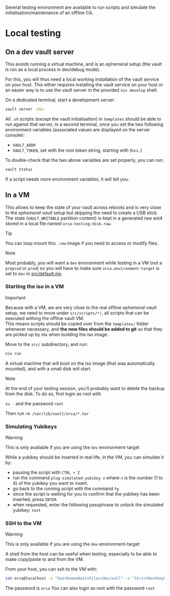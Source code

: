 Several testing environment are available to run scripts and simulate the initialisation/maintenance of an offline CA.

# Local testing

## On a dev vault server

This avoids running a virtual machine, and is an ephemeral setup (the vault is run as a local process in dev/debug mode).

For this, you will thus need a local working installation of the vault service on your host. This either requires installing the vault service on your host or an easier way is to use the vault server in the provided `nix develop` shell.

On a dedicated terminal, start a development server:
```bash
vault server -dev
```

All `.sh` scripts (except the vault initialisation) in `templates` should be able to run against that server, in a second terminal, once you set the two following environment variables (associated values are displayed on the server console):
* `VAULT_ADDR`
* `VAULT_TOKEN`, set with the root token string, starting with (`hvs.`)

To double-check that the two above variables are set properly, you can run:
```bash
vault status
```

If a script needs more environment variables, it will tell you.

## In a VM

This allows to keep the state of your vault across reboots and is very close to the *ephemeral vault* setup but skipping the need to create a USB stick. The state (`VAULT_WRITABLE` partition content) is kept in a generated raw ext4 stored in a local file named `orca-testing-disk.raw`.

> [!Tip]  
> You can loop mount this `.raw` image if you need to access or modify files.

> [!Note]  
> Most probably, you will want a `dev` environment while testing in a VM (not a `preprod` or `prod`) so you will have to make sure `orca.environment-target` is set to `dev` in [src/default.nix](../../src/default.nix).

### Starting the iso in a VM

> [!Important]  
> Because with a VM, we are very close to the real offline *ephemeral vault* setup, we need to move under `src/scripts/*/`, all scripts that can be executed withing the offline vault VM.  
> This means scripts should be copied over from the `templates/` folder whenever necessary, and **the new files should be added to git** so that they are picked up by nix when building the iso image.

Move to the `src/` subdirectory, and run:
```bash
nix run
```
A virtual machine that will boot on the iso image (that was automatically mounted), and with a small disk will start.

> [!Note]  
> At the end of your testing session, you'll probably want to delete the backup from the disk. To do so, first login as root with
>
> `su -` and the password `root`
>
> Then run
> `rm /var/lib/vault/orca/*.tar`  

### Simulating Yubikeys

> [!Warning]
> This is only available if you are using the `dev` environment-target

While a yubikey should be inserted in real life, in the VM, you can simulate it by:
- pausing the script with `CTRL + Z`
- run the command `plug-simulated-yubikey n` where `n` is the number (1 to 4) of the yubikey you want to insert.
- go back to the running script with the command `fg`
- since the script is waiting for you to confirm that the yubikey has been inserted, press `ENTER`
- when requested, enter the following passphrase to unlock the simulated yubikey: `test`

### SSH to the VM

> [!Warning]
> This is only available if you are using the `dev` environment-target

A shell from the host can be useful when testing, especially to be able to make copy/paste to and from the VM.

From your host, you can ssh to the VM with:
```bash
ssh orca@localhost -o "UserKnownHostsFile=/dev/null" -o "StrictHostKeyChecking=accept-new" -p 2222
```
The password is `orca`
You can also login as root with the password `root`
